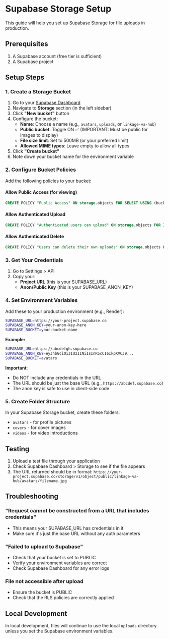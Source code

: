 # Supabase Storage Setup

This guide will help you set up Supabase Storage for file uploads in production.

## Prerequisites

1. A Supabase account (free tier is sufficient)
2. A Supabase project

## Setup Steps

### 1. Create a Storage Bucket

1. Go to your [Supabase Dashboard](https://app.supabase.com)
2. Navigate to **Storage** section (in the left sidebar)
3. Click **"New bucket"** button
4. Configure the bucket:
   - **Name**: Choose a name (e.g., `avatars`, `uploads`, or `linkage-va-hub`)
   - **Public bucket**: Toggle ON ✅ (IMPORTANT: Must be public for images to display)
   - **File size limit**: Set to 500MB (or your preferred limit)
   - **Allowed MIME types**: Leave empty to allow all types
5. Click **"Create bucket"**
6. Note down your bucket name for the environment variable

### 2. Configure Bucket Policies

Add the following policies to your bucket:

#### Allow Public Access (for viewing)
```sql
CREATE POLICY "Public Access" ON storage.objects FOR SELECT USING (bucket_id = 'linkage-va-hub');
```

#### Allow Authenticated Upload
```sql
CREATE POLICY "Authenticated users can upload" ON storage.objects FOR INSERT WITH CHECK (bucket_id = 'linkage-va-hub');
```

#### Allow Authenticated Delete
```sql
CREATE POLICY "Users can delete their own uploads" ON storage.objects FOR DELETE USING (bucket_id = 'linkage-va-hub');
```

### 3. Get Your Credentials

1. Go to Settings > API
2. Copy your:
   - **Project URL** (this is your SUPABASE_URL)
   - **Anon/Public Key** (this is your SUPABASE_ANON_KEY)

### 4. Set Environment Variables

Add these to your production environment (e.g., Render):

```bash
SUPABASE_URL=https://your-project.supabase.co
SUPABASE_ANON_KEY=your-anon-key-here
SUPABASE_BUCKET=your-bucket-name
```

**Example:**
```bash
SUPABASE_URL=https://abcdefgh.supabase.co
SUPABASE_ANON_KEY=eyJhbGciOiJIUzI1NiIsInR5cCI6IkpXVCJ9...
SUPABASE_BUCKET=avatars
```

**Important**: 
- Do NOT include any credentials in the URL
- The URL should be just the base URL (e.g., `https://abcdef.supabase.co`)
- The anon key is safe to use in client-side code

### 5. Create Folder Structure

In your Supabase Storage bucket, create these folders:
- `avatars` - for profile pictures
- `covers` - for cover images  
- `videos` - for video introductions

## Testing

1. Upload a test file through your application
2. Check Supabase Dashboard > Storage to see if the file appears
3. The URL returned should be in format: `https://your-project.supabase.co/storage/v1/object/public/linkage-va-hub/avatars/filename.jpg`

## Troubleshooting

### "Request cannot be constructed from a URL that includes credentials"
- This means your SUPABASE_URL has credentials in it
- Make sure it's just the base URL without any auth parameters

### "Failed to upload to Supabase"
- Check that your bucket is set to PUBLIC
- Verify your environment variables are correct
- Check Supabase Dashboard for any error logs

### File not accessible after upload
- Ensure the bucket is PUBLIC
- Check that the RLS policies are correctly applied

## Local Development

In local development, files will continue to use the local `uploads` directory unless you set the Supabase environment variables.